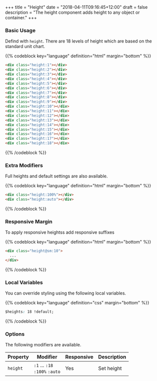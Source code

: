 +++
title = "Height"
date = "2018-04-11T09:16:45+12:00"
draft = false
description = "The height component adds height to any object or container."
+++

### Basic Usage

Defind with `height`. There are 18 levels of height which are based on the standard unit chart.

{{% codeblock key="language" definition="html" margin="bottom" %}}
```html
<div class="height:1"></div>
<div class="height:2"></div>
<div class="height:3"></div>
<div class="height:4"></div>
<div class="height:5"></div>
<div class="height:6"></div>
<div class="height:7"></div>
<div class="height:8"></div>
<div class="height:9"></div>
<div class="height:10"></div>
<div class="height:11"></div>
<div class="height:12"></div>
<div class="height:13"></div>
<div class="height:14"></div>
<div class="height:15"></div>
<div class="height:16"></div>
<div class="height:17"></div>
<div class="height:18"></div>
```
{{% /codeblock %}}

### Extra Modifiers

Full heights and default settings are also available.

{{% codeblock key="language" definition="html" margin="bottom" %}}
```html
<div class="height:100%"></div>
<div class="height:auto"></div>
```
{{% /codeblock %}}

### Responsive Margin

To apply responsive heightss add responsive suffixes

{{% codeblock key="language" definition="html" margin="bottom" %}}
```html
<div class="height@sm:10">
  ...
</div>
```
{{% /codeblock %}}

### Local Variables

You can override styling using the following local variables.

{{% codeblock key="language" definition="css" margin="bottom" %}}
```css
$heights: 18 !default;
```
{{% /codeblock %}}

### Options

The following modifiers are available.

<table class="table width:100% table:pile table@sm:unpile">
  <thead>
    <tr>
      <th>
        Property
      </th>
      <th>
        Modifier
      </th>
      <th>
        Responsive
      </th>
      <th>
        Description
      </th>
    </tr>
  </thead>
  <tr>
    <td data-label="Properties">
      <code>height</code>
    </td>
    <td data-label="Attributes">
      <code>:1</code> ... <code>:18</code><br>
      <code>:100%</code> <code>:auto</code>
    </td>
    <td data-label="Responsive">
      Yes
    </td>
    <td class="row:reverse">
      Set height
    </td>
  </tr>
</table>
